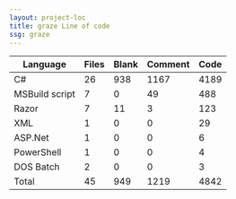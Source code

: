 ```yaml
---
layout: project-loc
title: graze Line of code
ssg: graze
---
```

<div class="table-responsive">
<table class="table">
<thead><tr>
<th>Language</th>
<th>Files</th>
<th>Blank</th>
<th>Comment</th>
<th>Code</th>
</tr></thead><tbody>
<tr><td>C#</td><td> 26</td><td> 938</td><td> 1167</td><td> 4189</td></tr>
<tr><td>MSBuild script</td><td> 7</td><td> 0</td><td> 49</td><td> 488</td></tr>
<tr><td>Razor</td><td> 7</td><td> 11</td><td> 3</td><td> 123</td></tr>
<tr><td>XML</td><td> 1</td><td> 0</td><td> 0</td><td> 29</td></tr>
<tr><td>ASP.Net</td><td> 1</td><td> 0</td><td> 0</td><td> 6</td></tr>
<tr><td>PowerShell</td><td> 1</td><td> 0</td><td> 0</td><td> 4</td></tr>
<tr><td>DOS Batch</td><td> 2</td><td> 0</td><td> 0</td><td> 3</td></tr>
<tr><td>Total</td><td>45</td><td>949</td><td>1219</td><td>4842</td></tr>
</tbody></table></div>
